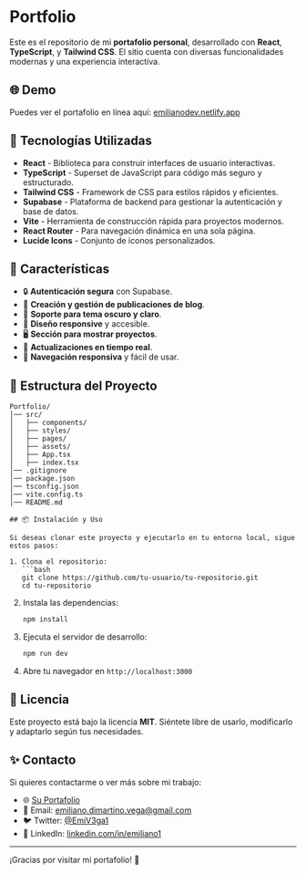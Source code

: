 # Portfolio

Este es el repositorio de mi **portafolio personal**, desarrollado con **React**, **TypeScript**, y **Tailwind CSS**. El sitio cuenta con diversas funcionalidades modernas y una experiencia interactiva.

## 🌐 Demo

Puedes ver el portafolio en línea aquí: [emilianodev.netlify.app](https://emilianodev.netlify.app/)

## 🚀 Tecnologías Utilizadas

- **React** - Biblioteca para construir interfaces de usuario interactivas.
- **TypeScript** - Superset de JavaScript para código más seguro y estructurado.
- **Tailwind CSS** - Framework de CSS para estilos rápidos y eficientes.
- **Supabase** - Plataforma de backend para gestionar la autenticación y base de datos.
- **Vite** - Herramienta de construcción rápida para proyectos modernos.
- **React Router** - Para navegación dinámica en una sola página.
- **Lucide Icons** - Conjunto de iconos personalizados.

## 📌 Características

- 🔒 **Autenticación segura** con Supabase.
- 📝 **Creación y gestión de publicaciones de blog**.
- 🌙 **Soporte para tema oscuro y claro**.
- 📱 **Diseño responsive** y accesible.
- 🖥️ **Sección para mostrar proyectos**.
- 🔄 **Actualizaciones en tiempo real**.
- 🔗 **Navegación responsiva** y fácil de usar.

## 📂 Estructura del Proyecto

```plaintext
Portfolio/
│── src/
│   ├── components/
│   ├── styles/
│   ├── pages/
│   ├── assets/
│   ├── App.tsx
│   ├── index.tsx
│── .gitignore
│── package.json
│── tsconfig.json
│── vite.config.ts
│── README.md

## 📦 Instalación y Uso

Si deseas clonar este proyecto y ejecutarlo en tu entorno local, sigue estos pasos:

1. Clona el repositorio:
   ```bash
   git clone https://github.com/tu-usuario/tu-repositorio.git
   cd tu-repositorio
   ```

2. Instala las dependencias:
   ```bash
   npm install
   ```

3. Ejecuta el servidor de desarrollo:
   ```bash
   npm run dev
   ```

4. Abre tu navegador en `http://localhost:3000`

## 📜 Licencia

Este proyecto está bajo la licencia **MIT**. Siéntete libre de usarlo, modificarlo y adaptarlo según tus necesidades.

## ✨ Contacto

Si quieres contactarme o ver más sobre mi trabajo:
- 🌐 [Su Portafolio](https://emilianodev.netlify.app/)
- 📧 Email: [emiliano.dimartino.vega@gmail.com](mailto:emiliano.dimartino.vega@gmail.com)
- 🐦 Twitter: [@EmiV3ga1](https://x.com/EmiV3ga1)
- 💼 LinkedIn: [linkedin.com/in/emiliano1](https://www.linkedin.com/in/emiliano1/)

---
¡Gracias por visitar mi portafolio! 🚀
